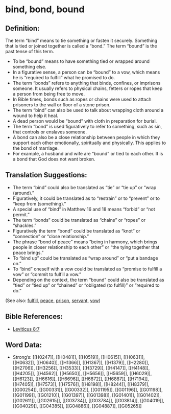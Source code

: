 # bind, bond, bound

## Definition:

The term “bind” means to tie something or fasten it securely. Something that is tied or joined together is called a “bond.” The term “bound” is the past tense of this term.

* To be “bound” means to have something tied or wrapped around something else.
* In a figurative sense, a person can be “bound” to a vow, which means he is “required to fulfill” what he promised to do.
* The term “bonds” refers to anything that binds, confines, or imprisons someone. It usually refers to physical chains, fetters or ropes that keep a person from being free to move.
* In Bible times, bonds such as ropes or chains were used to attach prisoners to the wall or floor of a stone prison.
* The term “bind” can also be used to talk about wrapping cloth around a wound to help it heal.
* A dead person would be “bound” with cloth in preparation for burial.
* The term “bond” is used figuratively to refer to something, such as sin, that controls or enslaves someone.
* A bond can also be a close relationship between people in which they support each other emotionally, spiritually and physically. This applies to the bond of marriage.
* For example, a husband and wife are “bound” or tied to each other. It is a bond that God does not want broken.

## Translation Suggestions:

* The term “bind” could also be translated as “tie” or “tie up” or “wrap (around).”
* Figuratively, it could be translated as to “restrain” or to “prevent” or to “keep from (something).”
* A special use of “bind” in Matthew 16 and 18 means “forbid” or “not permit.”
* The term “bonds” could be translated as “chains” or “ropes” or “shackles.”
* Figuratively the term “bond” could be translated as “knot” or “connection” or “close relationship.”
* The phrase “bond of peace” means “being in harmony, which brings people in closer relationship to each other” or “the tying together that peace brings.”
* To “bind up” could be translated as “wrap around” or “put a bandage on.”
* To “bind” oneself with a vow could be translated as “promise to fulfill a vow” or “commit to fulfill a vow.”
* Depending on the context, the term “bound” could also be translated as “tied” or “tied up” or “chained” or “obligated (to fulfill)” or “required to do.”

(See also: [fulfill](../kt/fulfill.md), [peace](../other/peace.md), [prison](../other/prison.md), [servant](../other/servant.md), [vow](../kt/vow.md))

## Bible References:

* [Leviticus 8:7](rc://en/tn/help/lev/08/07)

## Word Data:

* Strong’s: [[H0247]], [[H0481]], [[H0519]], [[H0615]], [[H0631]], [[H0632]], [[H0640]], [[H1366]], [[H1367]], [[H1379]], [[H2280]], [[H2706]], [[H3256]], [[H3533]], [[H3729]], [[H4147]], [[H4148]], [[H4205]], [[H4562]], [[H5650]], [[H5656]], [[H5659]], [[H6029]], [[H6123]], [[H6616]], [[H6696]], [[H6872]], [[H6887]], [[H7194]], [[H7405]], [[H7573]], [[H7576]], [[H8198]], [[H8244]], [[H8379]], [[G00254]], [[G00331]], [[G00332]], [[G01195]], [[G01196]], [[G01198]], [[G01199]], [[G01210]], [[G01397]], [[G01398]], [[G01401]], [[G01402]], [[G02611]], [[G02615]], [[G03734]], [[G03784]], [[G03814]], [[G04019]], [[G04029]], [[G04385]], [[G04886]], [[G04887]], [[G05265]]
